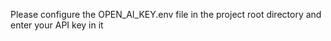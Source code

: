 Please configure the OPEN_AI_KEY.env file in the project root directory and enter your API key in it
